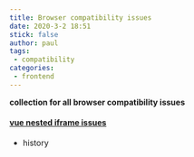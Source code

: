 ```yaml
---
title: Browser compatibility issues
date: 2020-3-2 18:51
stick: false
author: paul
tags:
 - compatibility
categories:
 - frontend
---
```


**collection for all browser compatibility issues**

<!-- more -->

#### [vue nested iframe issues](https://juejin.im/post/5cdac2bbf265da03925804c7)

- history